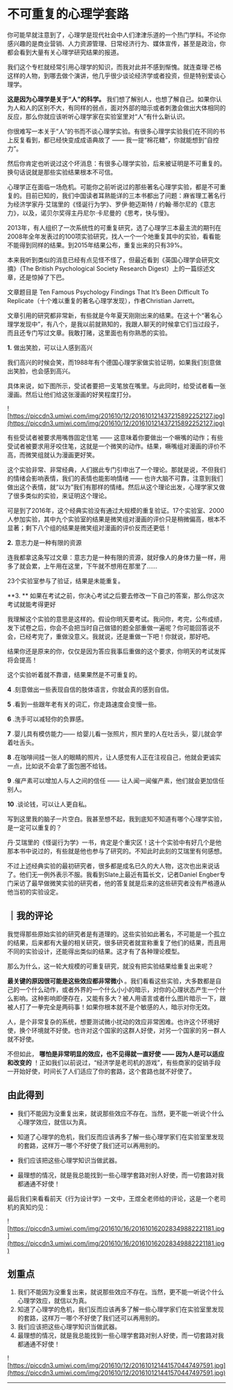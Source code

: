 # 不可重复的心理学套路

你可能早就注意到了，心理学是现代社会中人们津津乐道的一个热门学科。不论你感兴趣的是商业营销、人力资源管理、日常经济行为、媒体宣传，甚至是政治，你都会看到大量有关心理学研究结果的报道。

我们这个专栏就经常引用心理学的知识，而我对此并不感到惭愧。就连查理·芒格这样的人物，到哪去做个演讲，他几乎很少谈论经济学或者投资，但是特别爱谈心理学。

 **这是因为心理学是关于“人”的科学。** 我们想了解别人，也想了解自己。如果你认为人和人的区别不大，有同样的弱点，面对外部的暗示或者刺激会做出大体相同的反应，那么你就应该听听心理学家在实验室里对“人”有什么新认识。

你很难写一本关于“人”的书而不谈心理学实验。有很多心理学实验我们在不同的书上反复看到，都已经快变成成语典故了 —— 我一提“棉花糖”，你就能想到“自控力”。

然后你肯定也听说过这个坏消息：有很多心理学实验，后来被证明是不可重复的。换句话说就是那些实验结果根本不可信。

心理学正在面临一场危机。可能你之前听说过的那些著名心理学实验，都是不可重复的。目前已知的，我们中国读者耳熟能详的三本书都出了问题：麻省理工著名行为经济学家丹·艾瑞里的《怪诞行为学》、罗伊·鲍迈斯特 / 约翰·蒂尔尼的《意志力》，以及，诺贝尔奖得主丹尼尔·卡尼曼的《思考，快与慢》。

2013年，有人组织了一次系统性的可重复研究，选了心理学三本最主流的期刊在2008年全年发表过的100项实验研究，找人一个一个地重复其中的实验，看看能不能得到同样的结果。到2015年结果公布，重复出来的只有39%。

本来我听到类似的消息已经有点见怪不怪了，但最近看到《英国心理学会研究文摘》（The British Psychological Society Research Digest）上的一篇综述文章，还是惊掉了下巴。

文章题目是 Ten Famous Psychology Findings That It’s Been Difficult To Replicate（十个难以重复的著名心理学发现），作者Christian Jarrett。

文章引用的研究都非常新，有些就是今年夏天刚刚出来的结果。在这十个“著名心理学发现中”，有八个，是我以前就熟知的，我跟人聊天的时候拿它们当过段子，而且还专门写过文章。我敢打赌，这里面也有你熟悉的实验。

 **1.** 做出笑脸，可以让人感到高兴

我们高兴的时候会笑，而1988年有个德国心理学家做实验证明，如果我们刻意做出笑脸，也会感到高兴。 

具体来说，如下图所示，受试者要把一支笔放在嘴里。与此同时，给受试者看一张漫画。然后让他们给这张漫画的好笑程度打分。

![https://piccdn3.umiwi.com/img/201610/12/201610121437215892252127.jpg](https://piccdn3.umiwi.com/img/201610/12/201610121437215892252127.jpg)

有些受试者被要求用嘴唇固定住笔 —— 这意味着你要做出一个噘嘴的动作；有些受试者被要求用牙咬住笔，这就是一个微笑的动作。结果，噘嘴组对漫画的评价不高，而微笑组就认为漫画更好笑。

这个实验非常、非常经典，人们据此专门引申出了一个理论。那就是说，不但我们的情绪会影响表情，我们的表情也能影响情绪 —— 也许大脑不可靠，注意到我们做出这个表情，就“以为”我们有那样的情绪。然后从这个理论出发，心理学家又做了很多类似的实验，来证明这个理论。

可是到了2016年，这个经典实验没有通过大规模的重复验证。17个实验室、2000人参加实验，其中九个实验室的结果是微笑组对漫画的评价只是稍微偏高，根本不显著；剩下八个组的结果是微笑组对漫画的评价反而还更低！

 **2.** 意志力是一种有限的资源

连我都拿这条写过文章：意志力是一种有限的资源，就好像人的身体力量一样，用多了就会累，上午用在这里，下午就不想用在那里了……

23个实验室参与了验证，结果是未能重复。

 **3. ** 如果在考试之前，你决心考试之后要去修改一下自己的答案，那么你这次考试就能考得更好

我理解这个实验的意思是这样的。假设你明天要考试。我问你，考完，公布成绩，发下试卷之后，你会不会把当时自己做错的题全部重做一遍呢？你可能回答说不会，已经考完了，重做没意义。我就说，还是重做一下吧！你就说，那好吧。

结果你还是原来的你，仅仅是因为答应我事后重做的这个要求，你明天的考试发挥将会提高！

这个实验听着就不靠谱，结果果然是不可重复的。

 **4** .刻意做出一些表现自信的肢体语言，你就会真的感到自信。

 **5** .看到一些跟年老有关的词汇，你走路速度会变慢一些。

 **6** .洗手可以减轻你的负罪感。

 **7** .婴儿具有模仿能力—— 给婴儿看一张照片，照片里的人在吐舌头，婴儿就会学着吐舌头。

 **8** .在咖啡间挂一张人的眼睛的照片，让人感觉有人正在注视自己，他就会更诚实一点，比如说不会拿了面包圈不给钱。

 **9** .催产素可以增加人与人之间的信任 —— 让人闻一闻催产素，他们就会更加信任别人。

 **10** .谈论钱，可以让人更自私。

写到这里我的脑子一片空白。我甚至想不起，我到底知不知道有哪个心理学实验，是一定可以重复的？

丹·艾瑞里的《怪诞行为学》一书，肯定是个重灾区！这十个实验中有好几个是他那本书中说过的，有些就是他也参与了研究的。不知此时此刻的艾瑞里有何感想。

不过上述经典实验的最初研究者，很多都是成名已久的大人物，这次也出来说话了。他们无一例外表示不服。我看到Slate上最近有篇长文，记者Daniel Engber专门采访了最早做微笑实验的研究者，他的答复就是后来的这些研究者没有严格遵从他当初的实验设定。 

## ｜我的评论

我觉得那些原始实验的研究者是有道理的。这些实验如此著名，不可能是一个孤立的结果，后来都有大量的相关研究，很多研究者就宣称重复了他们的结果，而且用不同的实验设计，还能得出类似的结果。这才有了各种理论模型。

那么为什么，这一轮大规模的可重复研究，就没有把实验结果给重复出来呢？

 **最关键的原因很可能是这些效应都非常微小** 。我们看看这些实验，大多数都是自己的一个什么动作，或者外界的一个什么小小的暗示，对你的心理状态产生一个什么影响。这种影响即便存在，又能有多大？被人用语言或者什么图片暗示一下，跟被人打了一拳完全是两码事！如果你根本就不是个敏感的人，暗示对你无效。

人，是个非常复杂的系统，想要测试微小扰动的效应非常困难。也许这个环境好使，换个环境就不好使。也许对这个国家的这群人好使，对另一个国家的另一群人就不好使。

不但如此， **哪怕是非常明显的效应，也不见得就一直好使 —— 因为人是可以适应和改变的** ！正如我们以前说过，“经济学是老司机的游戏”，有些商家的促销手段一开始好使，时间长了人们适应了你的套路，这个套路也就不好使了。 

## 由此得到

* 我们不能因为没重复出来，就说那些效应不存在。当然，更不能一听说个什么心理学效应，就信以为真。

* 知道了心理学的危机，我们反而应该再多了解一些心理学家们在实验室里发现的套路，这样万一哪个不好使了我们还可以再用别的。

* 我们应该把这些心理学知识当做武器。

* 最理想的情况，就是我总能找到一些心理学套路对别人好使，而一切套路对我都通通不好使！

最后我们来看看前天《行为设计学》一文中，王煜全老师给的评论，这是一个老司机的真知灼见： 

![https://piccdn3.umiwi.com/img/201610/16/201610162028349882221181.jpg](https://piccdn3.umiwi.com/img/201610/16/201610162028349882221181.jpg)

## 划重点

1. 我们不能因为没重复出来，就说那些效应不存在。当然，更不能一听说个什么心理学效应，就信以为真。
2. 知道了心理学的危机，我们反而应该再多了解一些心理学家们在实验室里发现的套路，这样万一哪个不好使了我们还可以再用别的。
3. 我们应该把这些心理学知识当做武器。
4. 最理想的情况，就是我总能找到一些心理学套路对别人好使，而一切套路对我都通通不好使！


![https://piccdn3.umiwi.com/img/201610/12/201610121441570447497591.jpg](https://piccdn3.umiwi.com/img/201610/12/201610121441570447497591.jpg)

---

